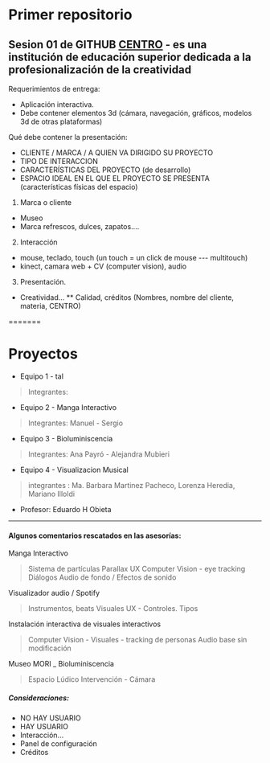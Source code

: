 # Primer repositorio
Sesion 01 de GITHUB
[CENTRO] - es una institución de educación superior dedicada a la profesionalización de la creatividad
---------------------------------------
Requerimientos de entrega:
- Aplicación interactiva.
- Debe contener elementos 3d (cámara, navegación, gráficos, modelos 3d de otras plataformas)

Qué debe contener la presentación:
- CLIENTE / MARCA / A QUIEN VA DIRIGIDO SU PROYECTO
- TIPO DE INTERACCION
- CARACTERÍSTICAS DEL PROYECTO (de desarrollo)
- ESPACIO IDEAL EN EL QUE EL PROYECTO SE PRESENTA (características físicas del espacio)

1. Marca o cliente
 - Museo
 - Marca refrescos, dulces, zapatos....

2. Interacción
 - mouse, teclado, touch (un touch = un click de mouse --- multitouch)
 - kinect, camara web + CV (computer vision), audio

3. Presentación.
 - Creatividad... 
 ** Calidad, créditos (Nombres, nombre del cliente, materia, CENTRO)

=======
# Proyectos
- Equipo 1 - tal
> Integrantes: 

- Equipo 2 - Manga Interactivo
> Integrantes: Manuel - Sergio

- Equipo 3 - Bioluminiscencia
> Integrantes: Ana Payró - Alejandra Mubieri

- Equipo 4 - Visualizacion Musical
> integrantes : Ma. Barbara Martinez Pacheco, Lorenza Heredia, Mariano Illoldi

- Profesor: Eduardo H Obieta
---------------------------------------


#### Algunos comentarios rescatados en las asesorías:

  Manga Interactivo
 > Sistema de partículas
 > Parallax
 > UX 
 > Computer Vision - eye tracking
 > Diálogos 
 > Audio de fondo / Efectos de sonido

Visualizador audio / Spotify
 > Instrumentos, beats
 > Visuales
 > UX - Controles. Tipos

Instalación interactiva de visuales interactivos 
 > Computer Vision - 
 > Visuales - tracking de personas
 > Audio base sin modificación 

 Museo MORI _ Bioluminiscencia 
 > Espacio Lúdico 
 > Intervención - 
 > Cámara

##### Consideraciones:
* NO HAY USUARIO
* HAY USUARIO 
* Interacción...
* Panel de configuración
* Créditos

[CENTRO]: https://www3.centro.edu.mx/